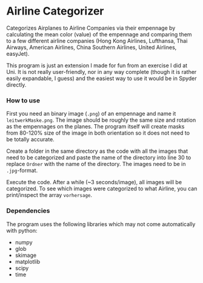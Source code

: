 # Airline Categorizer

Categorizes Airplanes to Airline Companies via their empennage by calculating the mean color (value) of the empennage and comparing them to a few different airline companies (Hong Kong Airlines, Lufthansa, Thai Airways, American Airlines, China Southern Airlines, United Airlines, easyJet).

This program is just an extension I made for fun from an exercise I did at Uni. It is not really user-friendly, nor in any way complete (though it is rather easily expandable, I guess) and the easiest way to use it would be in Spyder directly.



### How to use

First you need an binary image (`.png`) of an empennage and name it `leitwerkMaske.png`. The image should be roughly the same size and rotation as the empennages on the planes. The program itself will create masks from 80-120% size of the image in both orientation so it does not need to be totally accurate.

Create a folder in the same directory as the code with all the images that need to be categorized and paste the name of the directory into line 30 to replace `Ordner` with the name of the directory. The images need to be in `.jpg`-format.

Execute the code. After a while (~3 seconds/image), all images will be categorized. To see which images were categorized to what Airline, you can print/inspect the array `vorhersage`.



### Dependencies

The program uses the following libraries which may not come automatically with python:

- numpy
- glob
- skimage
- matplotlib
- scipy
- time